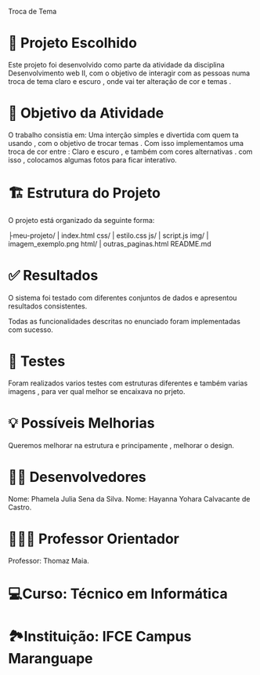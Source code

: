 Troca de Tema

# 🎯 Projeto Escolhido

Este projeto foi desenvolvido como parte da atividade da disciplina Desenvolvimento web II, com o objetivo de interagir com as pessoas numa troca de tema claro e escuro , onde vai ter alteração de cor e temas .

# 📝 Objetivo da Atividade

O trabalho consistia em:
Uma interção simples e divertida com quem ta usando , com o objetivo de trocar temas . Com isso implementamos uma troca de cor entre :  Claro e escuro , e também com cores alternativas . com isso , colocamos algumas fotos para ficar interativo.

# 🏗️ Estrutura do Projeto

O projeto está organizado da seguinte forma:

├meu-projeto/
|
index.html
css/
| estilo.css
js/
| script.js
img/
| imagem_exemplo.png
html/
| outras_paginas.html
README.md



# ✅ Resultados

O sistema foi testado com diferentes conjuntos de dados e apresentou resultados consistentes.

Todas as funcionalidades descritas no enunciado foram implementadas com sucesso.

# 🧪 Testes 

Foram realizados varios testes com estruturas diferentes e também varias imagens , para ver qual melhor se encaixava no prjeto.


# 💡 Possíveis Melhorias

 Queremos melhorar na estrutura e principamente , melhorar o design.
  
# 👨‍💻 Desenvolvedores

Nome: Phamela Julia Sena da Silva.
Nome: Hayanna Yohara Calvacante de Castro.

# 👨🏻‍💼 Professor Orientador

Professor: Thomaz Maia.



# 💻Curso: Técnico em Informática 

# 🏞️Instituição: IFCE Campus Maranguape 
